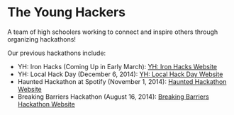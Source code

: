 **The Young Hackers**
============
A team of high schoolers working to connect and inspire others through organizing hackathons!

Our previous hackathons include:

* YH: Iron Hacks (Coming Up in Early March): [YH: Iron Hacks Website](http://ironhacks.younghackers.us/)
* YH: Local Hack Day (December 6, 2014): [YH: Local Hack Day Website](http://localhackday.younghackers.us/)
* Haunted Hackathon at Spotify (November 1, 2014): [Haunted Hackathon Website](http://www.eventbrite.com/e/haunted-hackathon-at-spotify-tickets-13663444731)
* Breaking Barriers Hackathon (August 16, 2014): [Breaking Barriers Hackathon Website](https://www.eventbrite.com/e/breaking-barriers-hackathon-tickets-12534722693?aff=es2&rank=1)